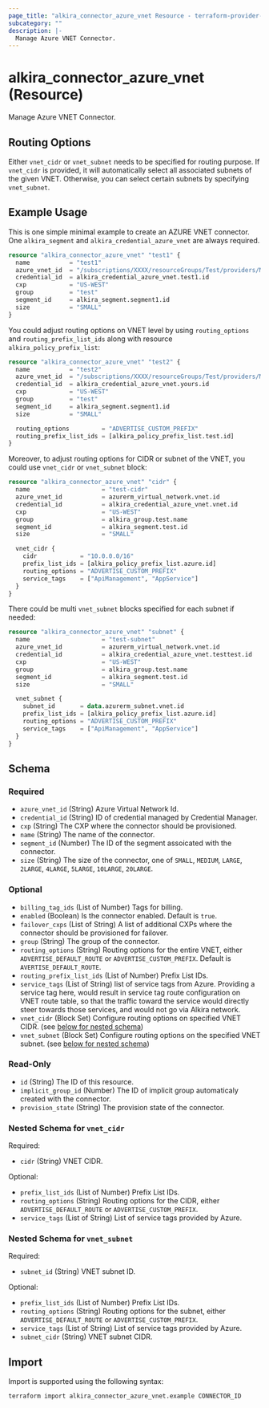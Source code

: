 ```yaml
---
page_title: "alkira_connector_azure_vnet Resource - terraform-provider-alkira"
subcategory: ""
description: |-
  Manage Azure VNET Connector.
---
```


# alkira_connector_azure_vnet (Resource)

Manage Azure VNET Connector.

## Routing Options

Either `vnet_cidr` or `vnet_subnet` needs to be specified for routing
purpose.  If `vnet_cidr` is provided, it will automatically select all
associated subnets of the given VNET. Otherwise, you can select
certain subnets by specifying `vnet_subnet`.

## Example Usage

This is one simple minimal example to create an AZURE VNET
connector. One `alkira_segment` and `alkira_credential_azure_vnet` are
always required.

```terraform
resource "alkira_connector_azure_vnet" "test1" {
  name           = "test1"
  azure_vnet_id  = "/subscriptions/XXXX/resourceGroups/Test/providers/Microsoft.Network/virtualNetworks/test1"
  credential_id  = alkira_credential_azure_vnet.test1.id
  cxp            = "US-WEST"
  group          = "test"
  segment_id     = alkira_segment.segment1.id
  size           = "SMALL"
}
```

You could adjust routing options on VNET level by using
`routing_options` and `routing_prefix_list_ids` along with resource
`alkira_policy_prefix_list`:

```terraform
resource "alkira_connector_azure_vnet" "test2" {
  name           = "test2"
  azure_vnet_id  = "/subscriptions/XXXX/resourceGroups/Test/providers/Microsoft.Network/virtualNetworks/test-vnet2"
  credential_id  = alkira_credential_azure_vnet.yours.id
  cxp            = "US-WEST"
  group          = "test"
  segment_id     = alkira_segment.segment1.id
  size           = "SMALL"

  routing_options         = "ADVERTISE_CUSTOM_PREFIX"
  routing_prefix_list_ids = [alkira_policy_prefix_list.test.id]
}
```

Moreover, to adjust routing options for CIDR or subnet of the VNET,
you could use `vnet_cidr` or `vnet_subnet` block:

```terraform
resource "alkira_connector_azure_vnet" "cidr" {
  name                    = "test-cidr"
  azure_vnet_id           = azurerm_virtual_network.vnet.id
  credential_id           = alkira_credential_azure_vnet.vnet.id
  cxp                     = "US-WEST"
  group                   = alkira_group.test.name
  segment_id              = alkira_segment.test.id
  size                    = "SMALL"

  vnet_cidr {
    cidr            = "10.0.0.0/16"
    prefix_list_ids = [alkira_policy_prefix_list.azure.id]
    routing_options = "ADVERTISE_CUSTOM_PREFIX"
    service_tags    = ["ApiManagement", "AppService"]
  }
}
```

There could be multi `vnet_subnet` blocks specified for each subnet if
needed:

```terraform
resource "alkira_connector_azure_vnet" "subnet" {
  name                    = "test-subnet"
  azure_vnet_id           = azurerm_virtual_network.vnet.id
  credential_id           = alkira_credential_azure_vnet.testtest.id
  cxp                     = "US-WEST"
  group                   = alkira_group.test.name
  segment_id              = alkira_segment.test.id
  size                    = "SMALL"

  vnet_subnet {
    subnet_id       = data.azurerm_subnet.vnet.id
    prefix_list_ids = [alkira_policy_prefix_list.azure.id]
    routing_options = "ADVERTISE_CUSTOM_PREFIX"
    service_tags    = ["ApiManagement", "AppService"]
  }
}
```

<!-- schema generated by tfplugindocs -->
## Schema

### Required

- `azure_vnet_id` (String) Azure Virtual Network Id.
- `credential_id` (String) ID of credential managed by Credential Manager.
- `cxp` (String) The CXP where the connector should be provisioned.
- `name` (String) The name of the connector.
- `segment_id` (Number) The ID of the segment assoicated with the connector.
- `size` (String) The size of the connector, one of `SMALL`, `MEDIUM`, `LARGE`, `2LARGE`, `4LARGE`, `5LARGE`, `10LARGE`, `20LARGE`.

### Optional

- `billing_tag_ids` (List of Number) Tags for billing.
- `enabled` (Boolean) Is the connector enabled. Default is `true`.
- `failover_cxps` (List of String) A list of additional CXPs where the connector should be provisioned for failover.
- `group` (String) The group of the connector.
- `routing_options` (String) Routing options for the entire VNET, either `ADVERTISE_DEFAULT_ROUTE` or `ADVERTISE_CUSTOM_PREFIX`. Default is `AVERTISE_DEFAULT_ROUTE`.
- `routing_prefix_list_ids` (List of Number) Prefix List IDs.
- `service_tags` (List of String) list of service tags from Azure. Providing a service tag here, would result in service tag route configuration on VNET route table, so that the traffic toward the service would directly steer towards those services, and would not go via Alkira network.
- `vnet_cidr` (Block Set) Configure routing options on specified VNET CIDR. (see [below for nested schema](#nestedblock--vnet_cidr))
- `vnet_subnet` (Block Set) Configure routing options on the specified VNET subnet. (see [below for nested schema](#nestedblock--vnet_subnet))

### Read-Only

- `id` (String) The ID of this resource.
- `implicit_group_id` (Number) The ID of implicit group automaticaly created with the connector.
- `provision_state` (String) The provision state of the connector.

<a id="nestedblock--vnet_cidr"></a>
### Nested Schema for `vnet_cidr`

Required:

- `cidr` (String) VNET CIDR.

Optional:

- `prefix_list_ids` (List of Number) Prefix List IDs.
- `routing_options` (String) Routing options for the CIDR, either `ADVERTISE_DEFAULT_ROUTE` or `ADVERTISE_CUSTOM_PREFIX`.
- `service_tags` (List of String) List of service tags provided by Azure.


<a id="nestedblock--vnet_subnet"></a>
### Nested Schema for `vnet_subnet`

Required:

- `subnet_id` (String) VNET subnet ID.

Optional:

- `prefix_list_ids` (List of Number) Prefix List IDs.
- `routing_options` (String) Routing options for the subnet, either `ADVERTISE_DEFAULT_ROUTE` or `ADVERTISE_CUSTOM_PREFIX`.
- `service_tags` (List of String) List of service tags provided by Azure.
- `subnet_cidr` (String) VNET subnet CIDR.

## Import

Import is supported using the following syntax:

```shell
terraform import alkira_connector_azure_vnet.example CONNECTOR_ID
```

